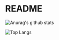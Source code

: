 # README

![Anurag's github stats](https://github-readme-stats.vercel.app/api?username=ashramwen&theme=vue-dark)

![Top Langs](https://github-readme-stats.vercel.app/api/top-langs/?username=ashramwen&layout=compact&theme=vue-dark)
